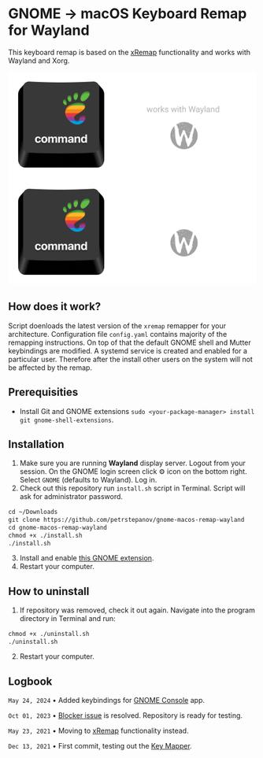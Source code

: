 # GNOME → macOS Keyboard Remap for Wayland

This keyboard remap is based on the [xRemap](https://github.com/k0kubun/xremap) functionality and works with Wayland and Xorg.

![Gnome macOS Remap Icon](./resources/gnome-macos-remap-wayland.png#gh-light-mode-only)
![Gnome macOS Remap Icon](./resources/gnome-macos-remap-wayland-dark.png#gh-dark-mode-only)

## How does it work?
Script doenloads the latest version of the `xremap` remapper for your architecture. Configuration file `config.yaml` contains majority of the remapping instructions. On top of that the default GNOME shell and Mutter keybindings are modified. A systemd service is created and enabled for a particular user. Therefore after the install other users on the system will not be affected by the remap. 

## Prerequisities
* Install Git and GNOME extensions `sudo <your-package-manager> install git gnome-shell-extensions`.

## Installation
1. Make sure you are running **Wayland** display server. Logout from your session. On the GNOME login screen click ⚙ icon on the bottom right. Select `GNOME` (defaults to Wayland). Log in.
2. Check out this repository run `install.sh` script in Terminal. Script will ask for administrator password.

```
cd ~/Downloads
git clone https://github.com/petrstepanov/gnome-macos-remap-wayland
cd gnome-macos-remap-wayland
chmod +x ./install.sh
./install.sh
```

3. Install and enable [this GNOME extension](https://extensions.gnome.org/extension/5060/xremap/).
4. Restart your computer.

## How to uninstall

1. If repository was removed, check it out again. Navigate into the program directory in Terminal and run:
```
chmod +x ./uninstall.sh
./uninstall.sh
```

2. Restart your computer.

## Logbook

`May 24, 2024` • Added keybindings for [GNOME Console](https://apps.gnome.org/Console/) app.

`Oct 01, 2023` • [Blocker issue](https://github.com/k0kubun/xremap/issues/100) is resolved. Repository is ready for testing.

`May 23, 2021` • Moving to [xRemap](https://github.com/k0kubun/xremap) functionality instead.

`Dec 13, 2021` • First commit, testing out the [Key Mapper](https://github.com/sezanzeb/key-mapper).
